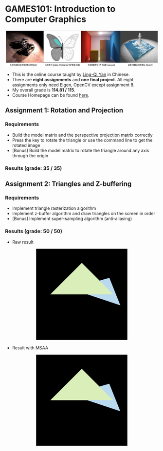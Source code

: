 # GAMES101: Introduction to Computer Graphics
<div align=center><img src="./imgs/CG.png" width="648" height="120" alt="CG"/></div>

* This is the online course taught by [Ling-Qi Yan](https://sites.cs.ucsb.edu/~lingqi/index.html) in Chinese.
* There are **eight assignments** and **one final project**. All eight assignments only need Eigen, OpenCV except assignment 8.
* My overall grade is **114.81 / 115**. 
* Course Homepage can be found [here](https://sites.cs.ucsb.edu/~lingqi/teaching/games101.html).

## Assignment 1: Rotation and Projection
### Requirements
* Build the model matrix and the perspective projection matrix correctly
* Press the key to rotate the triangle or use the command line to get the rotated image
* [Bonus] Build the model matrix to rotate the triangle around any axis through the origin
### Results (grade: 35 / 35)

## Assignment 2: Triangles and Z-buffering
### Requirements
* Implement triangle rasterization algorithm
* Implement z-buffer algorithm and  draw triangles on the screen in order
* [Bonus] Implement super-sampling algorithm (anti-aliasing)
### Results (grade: 50 / 50)
* Raw result
<div align=center><img src="./imgs/a2_raw.png" width="300" height="300" alt="raw result"/></div>

* Result with MSAA
<div align=center><img src="./imgs/a2_msaa.png" width="300" height="300" alt="raw result with msaa"/></div>


